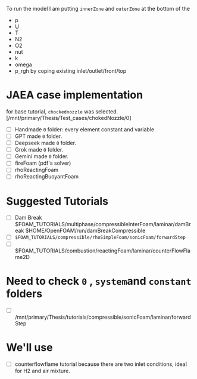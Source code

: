 To run the model I am putting `innerZone` and `outerZone` at the bottom of the
- p
- U
- T
- N2
- O2
- nut
- k
- omega
- p_rgh
by coping existing inlet/outlet/front/top 

# JAEA case implementation
for base tutorial, `chockednozzle` was selected.
[/mnt/primary/Thesis/Test_cases/chokedNozzle/0]
- [ ] Handmade `0` folder: every element constant and variable
- [ ] GPT made `0` folder.
- [ ] Deepseek made `0` folder.
- [ ] Grok made `0` folder.
- [ ] Gemini made `0` folder.
- [ ] fireFoam (pdf's solver)
- [ ] rhoReactingFoam
- [ ] rhoReactingBuoyantFoam

# Suggested Tutorials

- [ ] Dam Break $FOAM_TUTORIALS/multiphase/compressibleInterFoam/laminar/damBreak $HOME/OpenFOAM/run/damBreakCompressible
- [ ] `$FOAM_TUTORIALS/compressible/rhoSimpleFoam/sonicFoam/forwardStep`
- [ ] $FOAM_TUTORIALS/combustion/reactingFoam/laminar/counterFlowFlame2D

# Need to check `0` , `system`and `constant` folders

- [ ] /mnt/primary/Thesis/tutorials/compressible/sonicFoam/laminar/forwardStep

# We'll use 

- [ ] counterflowflame tutorial because there are two inlet conditions, ideal for H2 and air mixture.